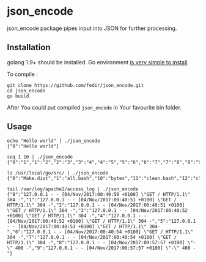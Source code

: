 # json_encode

json_encode package pipes input into JSON for further processing.

## Installation

golang 1.9+ should be installed. Go environment [is very simple to install](https://golang.org/doc/install).

To compile :

    git clone https://github.com/fedir/json_encode.git
    cd json_encode
    go build

After You could put compiled `json_encode` in Your favourite bin folder.

## Usage

    echo "Hello world" | ./json_encode
    {"0":"Hello world"}

    seq 1 10 | ./json_encode
    {"0":"1","1":"2","2":"3","3":"4","4":"5","5":"6","6":"7","7":"8","8":"9","9":"10"}

    ls /usr/local/go/src/ | ./json_encode
    {"0":"Make.dist","1":"all.bash","10":"bytes","11":"clean.bash","12":"clean.bat","13":"clean.rc","14":"cmd","15":"cmp.bash","16":"compress","17":"container","18":"context","19":"crypto","2":"all.bat","20":"database","21":"debug","22":"encoding","23":"errors","24":"expvar","25":"flag","26":"fmt","27":"go","28":"hash","29":"html","3":"all.rc","30":"image","31":"index","32":"internal","33":"io","34":"iostest.bash","35":"log","36":"make.bash","37":"make.bat","38":"make.rc","39":"math","4":"androidtest.bash","40":"mime","41":"naclmake.bash","42":"nacltest.bash","43":"net","44":"os","45":"path","46":"plugin","47":"race.bash","48":"race.bat","49":"reflect","5":"archive","50":"regexp","51":"run.bash","52":"run.bat","53":"run.rc","54":"runtime","55":"sort","56":"strconv","57":"strings","58":"sync","59":"syscall","6":"bootstrap.bash","60":"testing","61":"text","62":"time","63":"unicode","64":"unsafe","65":"vendor","7":"bufio","8":"buildall.bash","9":"builtin"}

    tail /var/log/apache2/access_log | ./json_encode
    {"0":"127.0.0.1 - - [04/Nov/2017:00:40:50 +0100] \"GET / HTTP/1.1\" 304 -","1":"127.0.0.1 - - [04/Nov/2017:00:40:51 +0100] \"GET / HTTP/1.1\" 304 -","2":"127.0.0.1 - - [04/Nov/2017:00:40:51 +0100] \"GET / HTTP/1.1\" 304 -","3":"127.0.0.1 - - [04/Nov/2017:00:40:52 +0100] \"GET / HTTP/1.1\" 304 -","4":"127.0.0.1 - - [04/Nov/2017:00:40:52 +0100] \"GET / HTTP/1.1\" 304 -","5":"127.0.0.1 - - [04/Nov/2017:00:40:53 +0100] \"GET / HTTP/1.1\" 304-","6":"127.0.0.1 - - [04/Nov/2017:00:40:54 +0100] \"GET / HTTP/1.1\" 304 -","7":"127.0.0.1 - - [04/Nov/2017:00:40:54 +0100] \"GET / HTTP/1.1\" 304 -","8":"127.0.0.1 - - [04/Nov/2017:00:57:57 +0100] \"-\" 408 -","9":"127.0.0.1 - - [04/Nov/2017:00:57:57 +0100] \"-\" 408 -"}
